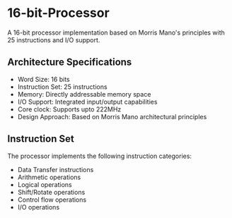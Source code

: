 # 16-bit-Processor

A 16-bit processor implementation based on Morris Mano's principles with 25 instructions and I/O support.

## Architecture Specifications
  - Word Size: 16 bits
  - Instruction Set: 25 instructions
  - Memory: Directly addressable memory space
  - I/O Support: Integrated input/output capabilities
  - Core clock: Supports upto 222MHz
  - Design Approach: Based on Morris Mano architectural principles

## Instruction Set
  The processor implements the following instruction categories:
  - Data Transfer instructions
  - Arithmetic operations
  - Logical operations
  - Shift/Rotate operations
  - Control flow operations
  - I/O operations
